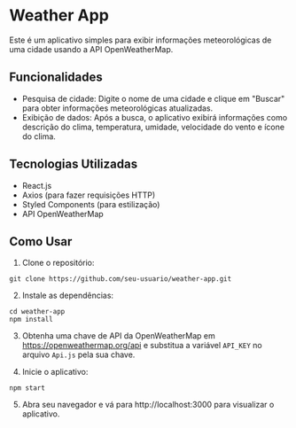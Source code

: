 # Weather App

Este é um aplicativo simples para exibir informações meteorológicas de uma cidade usando a API OpenWeatherMap.

## Funcionalidades

- Pesquisa de cidade: Digite o nome de uma cidade e clique em "Buscar" para obter informações meteorológicas atualizadas.
- Exibição de dados: Após a busca, o aplicativo exibirá informações como descrição do clima, temperatura, umidade, velocidade do vento e ícone do clima.

## Tecnologias Utilizadas

- React.js
- Axios (para fazer requisições HTTP)
- Styled Components (para estilização)
- API OpenWeatherMap

## Como Usar

1. Clone o repositório:

```
git clone https://github.com/seu-usuario/weather-app.git
```

2. Instale as dependências:

```
cd weather-app
npm install
```

3. Obtenha uma chave de API da OpenWeatherMap em https://openweathermap.org/api e substitua a variável `API_KEY` no arquivo `Api.js` pela sua chave.

4. Inicie o aplicativo:

```
npm start
```

5. Abra seu navegador e vá para http://localhost:3000 para visualizar o aplicativo.